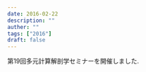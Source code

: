 ```yaml
---
date: 2016-02-22
description: ""
auther: ""
tags: ["2016"]
draft: false
---
```

第19回多元計算解剖学セミナーを開催しました.
